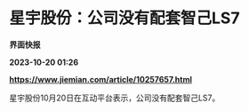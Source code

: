 # 星宇股份：公司没有配套智己LS7
**界面快报**

**2023-10-20 01:26**

**https://www.jiemian.com/article/10257657.html**

星宇股份10月20日在互动平台表示，公司没有配套智己LS7。